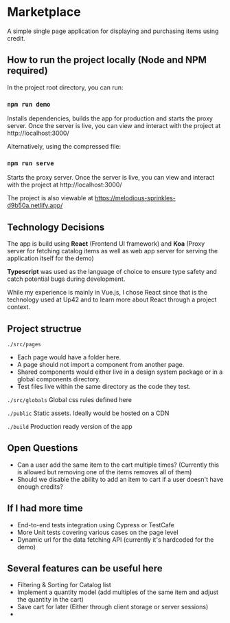 # Marketplace
A simple single page application for displaying and purchasing items using credit.

## How to run the project locally (Node and NPM required)

In the project root directory, you can run:

### `npm run demo`

Installs dependencies, builds the app for production and starts the proxy server.
Once the server is live, you can view and interact with the project at http://localhost:3000/

Alternatively, using the compressed file:
### `npm run serve`

Starts the proxy server.
Once the server is live, you can view and interact with the project at http://localhost:3000/

The project is also viewable at https://melodious-sprinkles-d9b50a.netlify.app/

## Technology Decisions
The app is build using **React** (Frontend UI framework) and **Koa** (Proxy server for fetching catalog items as well as web app server for serving the application itself for the demo)

**Typescript** was used as the language of choice to ensure type safety and catch potential bugs during development.

While my experience is mainly in Vue.js, I chose React since that is the technology used at Up42 and to learn more about React through a project context. 


## Project structrue
`./src/pages`
- Each page would have a folder here. 
- A page should not import a component from another page.
- Shared components would either live in a design system package or in a global components directory.
- Test files live within the same directory as the code they test.

`./src/globals` Global css rules defined here

`./public` Static assets. Ideally would be hosted on a CDN

`./build` Production ready version of the app


## Open Questions
- Can a user add the same item to the cart multiple times? (Currently this is allowed but removing one of the items removes all of them)
- Should we disable the ability to add an item to cart if a user doesn't have enough credits?


## If I had more time
- End-to-end tests integration using Cypress or TestCafe
- More Unit tests covering various cases on the page level
- Dynamic url for the data fetching API (currently it's hardcoded for the demo)

## Several features can be useful here
- Filtering & Sorting for Catalog list
- Implement a quantity model (add multiples of the same item and adjust the quantity in the cart)
- Save cart for later (Either through client storage or server sessions)
- 

